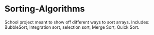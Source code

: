 # Sorting-Algorithms
School project meant to show off different ways to sort arrays. Includes: BubbleSort, Integration sort, selection sort, Merge Sort, Quick Sort.
